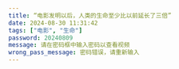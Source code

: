```yaml
---
title: “电影发明以后，人类的生命至少比以前延长了三倍”
date: 2024-08-30 11:31:42
tags: ["电影", "生命"]
password: 20240809
message: 请在密码框中输入密码以查看视频
wrong_pass_message: 密码错误，请重新输入
---
```

<!DOCTYPE html>
<html lang="en">
<head>
    <meta charset="UTF-8">
    <meta name="viewport" content="width=device-width, initial-scale=1.0">
    <title>DPlayer Example</title>
    <!-- DPlayer CSS -->
    <link rel="stylesheet" href="https://cdn.jsdelivr.net/npm/dplayer/dist/DPlayer.min.css">
</head>
<body>
    <!-- DPlayer Container -->
    <div id="dplayer"></div>
    <!-- DPlayer JS -->
    <script src="https://cdn.jsdelivr.net/npm/dplayer/dist/DPlayer.min.js"></script>
    <!-- Initialize DPlayer -->
    <script>
        const dp = new DPlayer({
            container: document.getElementById('dplayer'),
            video: {
                url: './filmbase/test.mp4'
            },
        });
    </script>
</body>
</html>
